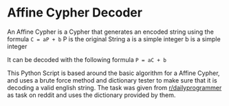 # Affine Cypher Decoder

An Affine Cypher is a Cypher that generates an encoded string using the formula
```C = aP + b```
P is the original String
a is a simple integer
b is a simple integer


It can be decoded with the following formula
```P = aC + b```

This Python Script is based around the basic algorithm for a Affine Cypher, and uses a brute force method and dictionary tester to make sure that it is decoding a valid english string. The task was given from [r/dailyprogrammer](https://www.reddit.com/r/dailyprogrammer/comments/6k123x/20170629_challenge_321_intermediate_affine_cipher/) as task on reddit and uses the dictionary provided by them.
